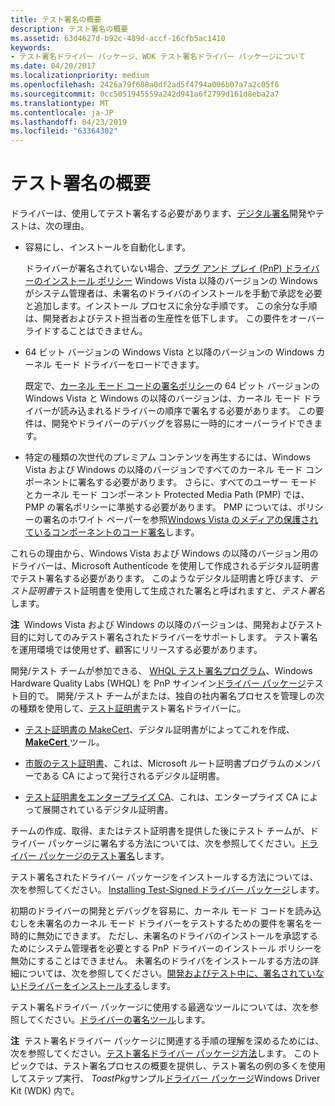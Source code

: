 ```yaml
---
title: テスト署名の概要
description: テスト署名の概要
ms.assetid: 63d4627d-b92c-489d-accf-16cfb5ac1410
keywords:
- テスト署名ドライバー パッケージ、WDK テスト署名ドライバー パッケージについて
ms.date: 04/20/2017
ms.localizationpriority: medium
ms.openlocfilehash: 2426a79f688a0df2ad5f4794a006b07a7a2c05f6
ms.sourcegitcommit: 0cc5051945559a242d941a6f2799d161d8eba2a7
ms.translationtype: MT
ms.contentlocale: ja-JP
ms.lasthandoff: 04/23/2019
ms.locfileid: "63364302"
---
```

# <a name="introduction-to-test-signing"></a>テスト署名の概要


ドライバーは、使用してテスト署名する必要があります、[デジタル署名](digital-signatures.md)開発やテストは、次の理由。

-   容易にし、インストールを自動化します。

    ドライバーが署名されていない場合、[プラグ アンド プレイ (PnP) ドライバーのインストール ポリシー](digital-signatures-and-pnp-device-installation--windows-vista-and-late.md) Windows Vista 以降のバージョンの Windows がシステム管理者は、未署名のドライバのインストールを手動で承認を必要と追加します。インストール プロセスに余分な手順です。 この余分な手順は、開発者およびテスト担当者の生産性を低下します。 この要件をオーバーライドすることはできません。

-   64 ビット バージョンの Windows Vista と以降のバージョンの Windows カーネル モード ドライバーをロードできます。

    既定で、[カーネル モード コードの署名ポリシー](kernel-mode-code-signing-policy--windows-vista-and-later-.md)の 64 ビット バージョンの Windows Vista と Windows の以降のバージョンは、カーネル モード ドライバーが読み込まれるドライバーの順序で署名する必要があります。 この要件は、開発やドライバーのデバッグを容易に一時的にオーバーライドできます。

-   特定の種類の次世代のプレミアム コンテンツを再生するには、Windows Vista および Windows の以降のバージョンですべてのカーネル モード コンポーネントに署名する必要があります。 さらに、すべてのユーザー モードとカーネル モード コンポーネント Protected Media Path (PMP) では、PMP の署名ポリシーに準拠する必要があります。 PMP については、ポリシーの署名のホワイト ペーパーを参照[Windows Vista のメディアの保護されているコンポーネントのコード署名](https://go.microsoft.com/fwlink/p/?linkid=69258)します。

これらの理由から、Windows Vista および Windows の以降のバージョン用のドライバーは、Microsoft Authenticode を使用して作成されるデジタル証明書でテスト署名する必要があります。 このようなデジタル証明書と呼びます、*テスト証明書*テスト証明書を使用して生成された署名と呼ばれますと、*テスト署名*します。

**注**  Windows Vista および Windows の以降のバージョンは、開発およびテスト目的に対してのみテスト署名されたドライバーをサポートします。 テスト署名を運用環境では使用せず、顧客にリリースする必要があります。

 

開発/テスト チームが参加できる、 [WHQL テスト署名プログラム](whql-test-signature-program.md)、Windows Hardware Quality Labs (WHQL) を PnP サインイン[ドライバー パッケージ](driver-packages.md)テスト目的で。 開発/テスト チームがまたは、独自の社内署名プロセスを管理しの次の種類を使用して、[テスト証明書](test-certificates.md)テスト署名ドライバーに。

-   [テスト証明書の MakeCert](makecert-test-certificate.md)、デジタル証明書がによってこれを作成、 [ **MakeCert** ](https://msdn.microsoft.com/library/windows/hardware/ff548309)ツール。

-   [市販のテスト証明書](commercial-test-certificate.md)、これは、Microsoft ルート証明書プログラムのメンバーである CA によって発行されるデジタル証明書。

-   [テスト証明書をエンタープライズ CA](enterprise-ca-test-certificate.md)、これは、エンタープライズ CA によって展開されているデジタル証明書。

チームの作成、取得、またはテスト証明書を提供した後にテスト チームが、ドライバー パッケージに署名する方法については、次を参照してください。[ドライバー パッケージのテスト署名](test-signing-driver-packages.md)します。

テスト署名されたドライバー パッケージをインストールする方法については、次を参照してください。 [Installing Test-Signed ドライバー パッケージ](installing-test-signed-driver-packages.md)します。

初期のドライバーの開発とデバッグを容易に、カーネル モード コードを読み込むしを未署名のカーネル モード ドライバーをテストするための要件を署名を一時的に無効にできます。 ただし、未署名のドライバのインストールを承認するためにシステム管理者を必要とする PnP ドライバーのインストール ポリシーを無効にすることはできません。 未署名のドライバをインストールする方法の詳細については、次を参照してください。[開発およびテスト中に、署名されていないドライバーをインストールする](installing-an-unsigned-driver-during-development-and-test.md)します。

テスト署名ドライバー パッケージに使用する最適なツールについては、次を参照してください。[ドライバーの署名ツール](https://msdn.microsoft.com/library/windows/hardware/ff552958)します。

**注**  テスト署名ドライバー パッケージに関連する手順の理解を深めるためには、次を参照してください。[テスト署名ドライバー パッケージ方法](how-to-test-sign-a-driver-package.md)します。 このトピックでは、テスト署名プロセスの概要を提供し、テスト署名の例の多くを使用してステップ実行、 *ToastPkg*サンプル[ドライバー パッケージ](driver-packages.md)Windows Driver Kit (WDK) 内で。

 

 

 





